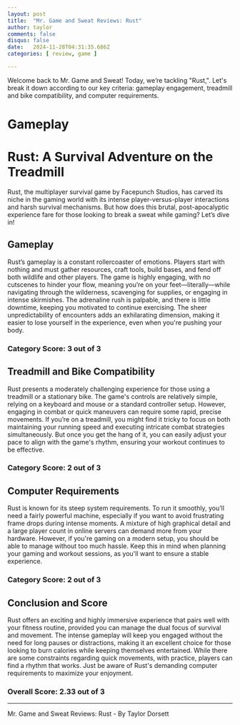 ```yaml
---
layout: post
title:  "Mr. Game and Sweat Reviews: Rust"
author: taylor
comments: false
disqus: false
date:   2024-11-28T04:31:35.686Z
categories: [ review, game ]

---
```


Welcome back to Mr. Game and Sweat! Today, we’re tackling "Rust,". Let's break it down according to our key criteria: gameplay engagement, treadmill and bike compatibility, and computer requirements.

# Gameplay

# **Rust: A Survival Adventure on the Treadmill**

Rust, the multiplayer survival game by Facepunch Studios, has carved its niche in the gaming world with its intense player-versus-player interactions and harsh survival mechanisms. But how does this brutal, post-apocalyptic experience fare for those looking to break a sweat while gaming? Let’s dive in!

## Gameplay

Rust’s gameplay is a constant rollercoaster of emotions. Players start with nothing and must gather resources, craft tools, build bases, and fend off both wildlife and other players. The game is highly engaging, with no cutscenes to hinder your flow, meaning you’re on your feet—literally—while navigating through the wilderness, scavenging for supplies, or engaging in intense skirmishes. The adrenaline rush is palpable, and there is little downtime, keeping you motivated to continue exercising. The sheer unpredictability of encounters adds an exhilarating dimension, making it easier to lose yourself in the experience, even when you're pushing your body. 

### Category Score: 3 out of 3

## Treadmill and Bike Compatibility

Rust presents a moderately challenging experience for those using a treadmill or a stationary bike. The game's controls are relatively simple, relying on a keyboard and mouse or a standard controller setup. However, engaging in combat or quick maneuvers can require some rapid, precise movements. If you’re on a treadmill, you might find it tricky to focus on both maintaining your running speed and executing intricate combat strategies simultaneously. But once you get the hang of it, you can easily adjust your pace to align with the game's rhythm, ensuring your workout continues to be effective. 

### Category Score: 2 out of 3

## Computer Requirements

Rust is known for its steep system requirements. To run it smoothly, you’ll need a fairly powerful machine, especially if you want to avoid frustrating frame drops during intense moments. A mixture of high graphical detail and a large player count in online servers can demand more from your hardware. However, if you're gaming on a modern setup, you should be able to manage without too much hassle. Keep this in mind when planning your gaming and workout sessions, as you'll want to ensure a stable experience.

### Category Score: 2 out of 3

## Conclusion and Score

Rust offers an exciting and highly immersive experience that pairs well with your fitness routine, provided you can manage the dual focus of survival and movement. The intense gameplay will keep you engaged without the need for long pauses or distractions, making it an excellent choice for those looking to burn calories while keeping themselves entertained. While there are some constraints regarding quick movements, with practice, players can find a rhythm that works. Just be aware of Rust's demanding computer requirements to maximize your enjoyment.

### Overall Score: 2.33 out of 3

---

Mr. Game and Sweat Reviews: Rust - By Taylor Dorsett
